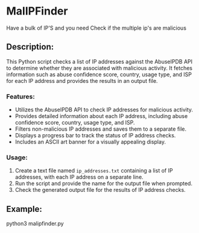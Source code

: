# MalIPFinder
Have a bulk of IP'S and you need Check if the multiple ip's are malicious

## Description:

This Python script checks a list of IP addresses against the AbuseIPDB API to determine whether they are associated with malicious activity. It fetches information such as abuse confidence score, country, usage type, and ISP for each IP address and provides the results in an output file.

### Features:
- Utilizes the AbuseIPDB API to check IP addresses for malicious activity.
- Provides detailed information about each IP address, including abuse confidence score, country, usage type, and ISP.
- Filters non-malicious IP addresses and saves them to a separate file.
- Displays a progress bar to track the status of IP address checks.
- Includes an ASCII art banner for a visually appealing display.

### Usage:
1. Create a text file named `ip_addresses.txt` containing a list of IP addresses, with each IP address on a separate line.
2. Run the script and provide the name for the output file when prompted.
3. Check the generated output file for the results of IP address checks.

## Example:
python3 malipfinder.py

